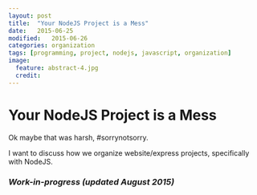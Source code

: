 ```yaml
---
layout: post
title:  "Your NodeJS Project is a Mess"
date:   2015-06-25
modified:   2015-06-26
categories: organization
tags: [programming, project, nodejs, javascript, organization]
image:
  feature: abstract-4.jpg
  credit:
---
```


# Your NodeJS Project is a Mess

Ok maybe that was harsh, #sorrynotsorry.

I want to discuss how we organize website/express projects, specifically with NodeJS.



### _Work-in-progress (updated August 2015)_
